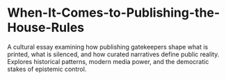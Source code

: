 # When-It-Comes-to-Publishing-the-House-Rules
A cultural essay examining how publishing gatekeepers shape what is printed, what is silenced, and how curated narratives define public reality. Explores historical patterns, modern media power, and the democratic stakes of epistemic control.
